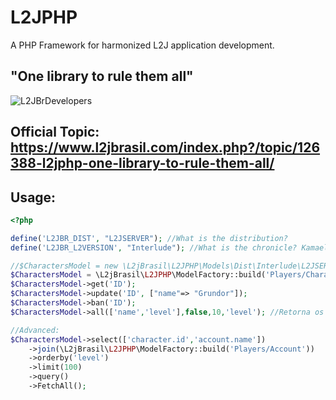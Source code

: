 # L2JPHP

A PHP Framework for harmonized L2J application development.

## "One library to rule them all"


![L2JBrDevelopers](http://i.imgur.com/bhBwp7U.jpg "Desenvolvido por Macacos altamente treinados")


## Official Topic: https://www.l2jbrasil.com/index.php?/topic/126388-l2jphp-one-library-to-rule-them-all/



## Usage: 

```php
<?php

define('L2JBR_DIST', "L2JSERVER"); //What is the distribution?
define('L2JBR_L2VERSION', "Interlude"); //What is the chronicle? Kamael, God, Classic, any generec name.

//$CharactersModel = new \L2jBrasil\L2JPHP\Models\Dist\Interlude\L2JSERVER\Players\Characters(); //Compatible only with L2JSERVER databases
$CharactersModel = \L2jBrasil\L2JPHP\ModelFactory::build('Players/Characters'); //Compatible for all suported modules
$CharactersModel->get('ID');
$CharactersModel->update('ID', ["name"=> "Grundor"]);
$CharactersModel->ban('ID');
$CharactersModel->all(['name','level'],false,10,'level'); //Retorna os 10 personagens com maior level.

//Advanced:
$CharactersModel->select(['character.id','account.name'])
    ->join(\L2jBrasil\L2JPHP\ModelFactory::build('Players/Account'))
    ->orderby('level')
    ->limit(100)
    ->query()
    ->FetchAll();


```



